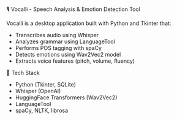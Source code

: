 🎙️ Vocalli - Speech Analysis & Emotion Detection Tool

Vocalli is a desktop application built with Python and Tkinter that:
- Transcribes audio using Whisper
- Analyzes grammar using LanguageTool
- Performs POS tagging with spaCy
- Detects emotions using Wav2Vec2 model
- Extracts voice features (pitch, volume, fluency)

🔧 Tech Stack
- Python (Tkinter, SQLite)
- Whisper (OpenAI)
- HuggingFace Transformers (Wav2Vec2)
- LanguageTool
- spaCy, NLTK, librosa
